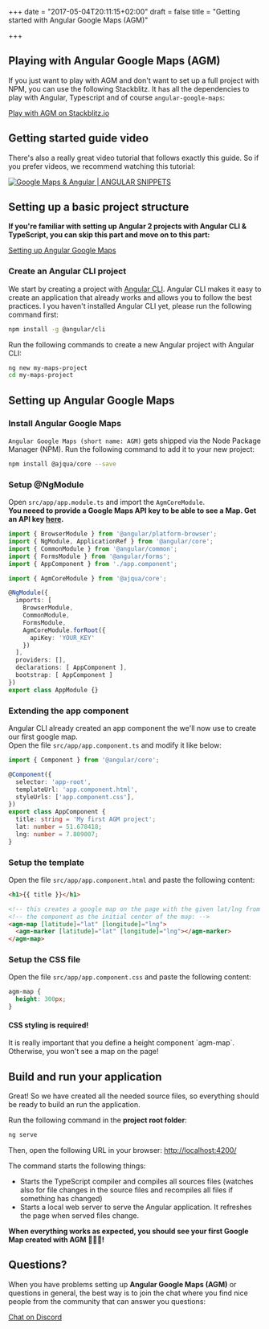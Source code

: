 +++
date = "2017-05-04T20:11:15+02:00"
draft = false
title = "Getting started with Angular Google Maps (AGM)"

+++

## Playing with Angular Google Maps (AGM)

If you just want to play with AGM and don't want to set up a full project with NPM, you can use the following Stackblitz. It has all the dependencies to play with Angular, Typescript and of course `angular-google-maps`:


<a href="https://stackblitz.com/edit/angular-google-maps-demo" target="_blank" class="mdl-button mdl-js-button mdl-button--raised mdl-js-ripple-effect">
  Play with AGM on Stackblitz.io
</a>

## Getting started guide video

There's also a really great video tutorial that follows exactly this guide. So if you prefer videos, we recommend watching this tutorial:

[![Google Maps & Angular | ANGULAR SNIPPETS](http://img.youtube.com/vi/lApggVS0icc/0.jpg)](http://www.youtube.com/watch?v=lApggVS0icc "")

## Setting up a basic project structure

**If you're familiar with setting up Angular 2 projects with Angular CLI & TypeScript, you can skip this part and move on to this part:**

<a href="#setting-up-angular-google-maps" class="mdl-button mdl-js-button mdl-button--raised mdl-js-ripple-effect">
  Setting up Angular Google Maps
</a>


### Create an Angular CLI project

We start by creating a project with [Angular CLI](https://cli.angular.io/). Angular CLI makes it easy to create an application that already works and allows you to follow the best practices. I you haven't installed Angular CLI yet, please run the following command first:

```bash
npm install -g @angular/cli
```

Run the following commands to create a new Angular project with Angular CLI:

```bash
ng new my-maps-project
cd my-maps-project
```

## Setting up Angular Google Maps

### Install Angular Google Maps

`Angular Google Maps (short name: AGM)` gets shipped via the Node Package Manager (NPM). Run the following command to add it to your new project:

```bash
npm install @ajqua/core --save
```

### Setup @NgModule

Open `src/app/app.module.ts` and import the `AgmCoreModule`.  
**You neeed to provide a Google Maps API key to be able to see a Map. Get an API key [here](https://developers.google.com/maps/documentation/javascript/get-api-key?hl=en#key).**

```typescript
import { BrowserModule } from '@angular/platform-browser';
import { NgModule, ApplicationRef } from '@angular/core';
import { CommonModule } from '@angular/common';
import { FormsModule } from '@angular/forms';
import { AppComponent } from './app.component';

import { AgmCoreModule } from '@ajqua/core';

@NgModule({
  imports: [
    BrowserModule,
    CommonModule,
    FormsModule,
    AgmCoreModule.forRoot({
      apiKey: 'YOUR_KEY'
    })
  ],
  providers: [],
  declarations: [ AppComponent ],
  bootstrap: [ AppComponent ]
})
export class AppModule {}
```

### Extending the app component
Angular CLI already created an app component the we'll now use to create our first google map.  
Open the file `src/app/app.component.ts` and modify it like below:

```typescript
import { Component } from '@angular/core';

@Component({
  selector: 'app-root',
  templateUrl: 'app.component.html',
  styleUrls: ['app.component.css'],
})
export class AppComponent {
  title: string = 'My first AGM project';
  lat: number = 51.678418;
  lng: number = 7.809007;
}
```

### Setup the template
Open the file `src/app/app.component.html` and paste the following content:

```html
<h1>{{ title }}</h1>

<!-- this creates a google map on the page with the given lat/lng from -->
<!-- the component as the initial center of the map: -->
<agm-map [latitude]="lat" [longitude]="lng">
  <agm-marker [latitude]="lat" [longitude]="lng"></agm-marker>
</agm-map>
```

### Setup the CSS file
Open the file `src/app/app.component.css` and paste the following content:

```css
agm-map {
  height: 300px;
}
```

<div class="note note-red">
  <h4 class="note-title">CSS styling is required!</h4>
  <div class="note-body">It is really important that you define a height component `agm-map`. Otherwise, you won't see a map on the page!</div>
</div>

## Build and run your application

Great! So we have created all the needed source files, so everything should be ready to build an run the application.

Run the following command in the **project root folder**:

```bash
ng serve
```

Then, open the following URL in your browser: <a href="http://localhost:4200/" target="_blank">http://localhost:4200/</a>

The command starts the following things:
* Starts the TypeScript compiler and compiles all sources files (watches also for file changes in the source files and recompiles all files if something has changed)
* Starts a local web server to serve the Angular application. It refreshes the page when served files change.

**When everything works as expected, you should see your first Google Map created with AGM 🎉🎉🎉!**

## Questions?

When you have problems setting up **Angular Google Maps (AGM)** or questions in general, the best way is to join the chat where you find nice people from the community that can answer you questions:

<a href="https://discord.gg/XAr2ACE" target="_blank" class="mdl-button mdl-js-button mdl-button--raised mdl-js-ripple-effect">
  Chat on Discord
</a>
